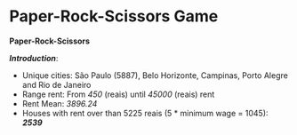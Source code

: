 # Paper-Rock-Scissors Game # 

**Paper-Rock-Scissors**

***Introduction***: 

* Unique cities: São Paulo (5887), Belo Horizonte, Campinas, Porto Alegre and Rio de Janeiro
* Range rent: From *450* (reais) until *45000* (reais) rent
* Rent Mean: *3896.24*
* Houses with rent over than 5225 reais (5 * minimum wage = 1045): ***2539***

